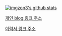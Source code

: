 [![imgzon3's github stats](https://github-readme-stats.vercel.app/api?username=imgzon3)](https://github.com/anuraghazra/github-readme-stats)

[개인 blog 링크 주소](https://imgzon.tistory.com/)

[이력서 링크 주소](https://imgzon3.notion.site/778e95e57e644648ab5549f527ac3e09)

<!---
내 기술 스택
뭘 지향하는지
블로그, 이력서 주소

메인 프로젝트도 작성하면 좋을듯
--->
